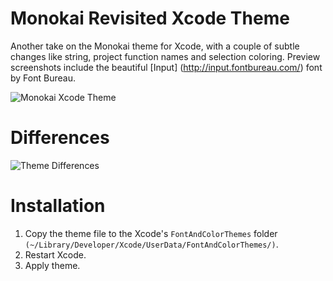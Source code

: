 Monokai Revisited Xcode Theme
=======================

Another take on the Monokai theme for Xcode, with a couple of subtle changes like string, project function names and selection coloring.
Preview screenshots include the beautiful [Input] (http://input.fontbureau.com/) font by Font Bureau. 

![Monokai Xcode Theme](http://f.cl.ly/items/2r122h2U0A3Q3L0a1a2l/monokai_revisited_preview.png)

Differences
=======================
![Theme Differences](http://f.cl.ly/items/310Z1O0K0s2m3w2k3y0e/monokai_revisited_compared.png)

Installation
=======================

1. Copy the theme file to the Xcode's ``FontAndColorThemes`` folder ``(~/Library/Developer/Xcode/UserData/FontAndColorThemes/)``.
2. Restart Xcode.
3. Apply theme.
